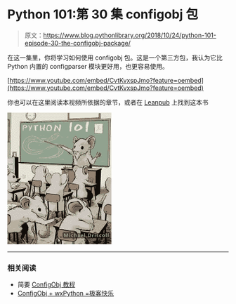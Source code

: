 # Python 101:第 30 集 configobj 包

> 原文：<https://www.blog.pythonlibrary.org/2018/10/24/python-101-episode-30-the-configobj-package/>

在这一集里，你将学习如何使用 configobj 包。这是一个第三方包，我认为它比 Python 内置的 configparser 模块更好用，也更容易使用。

[https://www.youtube.com/embed/CvtKvxspJmo?feature=oembed](https://www.youtube.com/embed/CvtKvxspJmo?feature=oembed)

你也可以在这里阅读本视频所依据的章节，或者在 [Leanpub](https://leanpub.com/python_101) 上找到这本书

[![](img/4ae2f9205f7dc936a68034f424df112f.png)]( https://leanpub.com/python_101)

* * *

### 相关阅读

*   简要 [ConfigObj 教程](https://www.blog.pythonlibrary.org/2010/01/01/a-brief-configobj-tutorial/)
*   [ConfigObj + wxPython =极客快乐](https://www.blog.pythonlibrary.org/2010/01/17/configobj-wxpython-geek-happiness/)